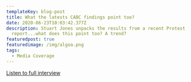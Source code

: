 ```yaml
---
templateKey: blog-post
title: What the latests CABC findings point too?
date: 2020-06-23T10:03:42.377Z
description: Stuart Jones unpacks the results from a recent Protest
  report...what does this point too? A trend?
featuredpost: true
featuredimage: /img/algoa.png
tags:
  - Media Coverage
---
```

[Listen to full interview](https://echocast.fabrik.fm/LyvnDmG4QM3XnM)
